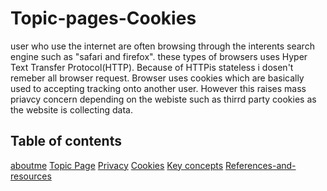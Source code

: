 # Topic-pages-Cookies
user who use the internet are often browsing through the interents search engine such as "safari and firefox". these types of browsers uses Hyper Text Transfer Protocol(HTTP). Because of HTTPis stateless i dosen't remeber all browser request. Browser uses cookies which are basically used to accepting tracking onto  another user. However this raises mass priavcy concern depending on the webiste such as thirrd party cookies as the website is collecting data.
  
  <h2>Table of contents</h2>
<a href=" # gh repo clone chandber/About-Me">aboutme</a>
 <a href=" # Topic-pages-Cookies">Topic Page</a>
  <a href=" # gh repo clone chandber/Privacy">Privacy</a>
  <a href=" # gh repo clone chandber/Topic-pages-Cookies">Cookies</a>
  <a href=" #gh repo clone chandber/Key-concepts-page ">Key concepts</a>
  <a href=" gh repo clone chandber/References-and-resources-page-">References-and-resources</a>
